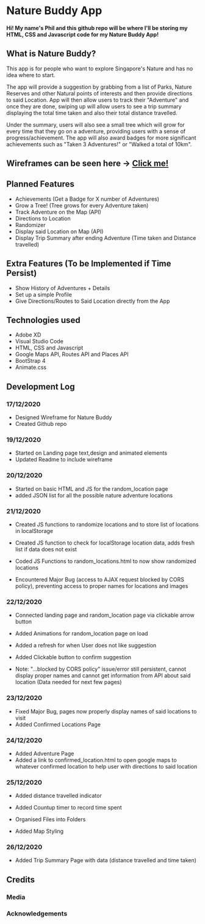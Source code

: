 # Nature Buddy App

#### Hi! My name's Phil and this github repo will be where I'll be storing my HTML, CSS and Javascript code for my Nature Buddy App!

## What is Nature Buddy?

This app is for people who want to explore Singapore's Nature and has no idea where to start. 

The app will provide a suggestion by grabbing from a list of Parks, Nature Reserves and other Natural points of interests and then provide directions to said Location. App will then allow users to track their "Adventure" and once they are done, swiping up will allow users to see a trip summary displaying the total time taken and also their total distance travelled. 

Under the summary, users will also see a small tree which will grow for every time that they go on a adventure, providing users with a sense of progress/achievement. The app will also award badges for more significant achievements such as "Taken 3 Adventures!" or "Walked a total of 10km".

## Wireframes can be seen here -> [Click me!](https://xd.adobe.com/view/88c7ac2b-d3c7-4040-8cc6-20edea67d832-dd94/grid)

## Planned Features
* Achievements (Get a Badge for X number of Adventures)
* Grow a Tree! (Tree grows for every Adventure taken)
* Track Adventure on the Map (API)
* Directions to Location
* Randomizer 
* Display said Location on Map (API)
* Display Trip Summary after ending Adventure (Time taken and Distance travelled)

## Extra Features (To be Implemented if Time Persist)
* Show History of Adventures + Details
* Set up a simple Profile
* Give Directions/Routes to Said Location directly from the App


## Technologies used
* Adobe XD
* Visual Studio Code
* HTML, CSS and Javascript
* Google Maps API, Routes API and Places API
* BootStrap 4
* Animate.css


## Development Log

### 17/12/2020
- Designed Wireframe for Nature Buddy 
- Created Github repo

### 19/12/2020
- Started on Landing page text,design and animated elements
- Updated Readme to include wireframe

### 20/12/2020
- Started on basic HTML and JS for the random_location page
- added JSON list for all the possible nature adventure locations

### 21/12/2020
- Created JS functions to randomize locations and to store list of locations in localStorage
- Created JS function to check for localStorage location data, adds fresh list if data does not exist

- Coded JS Functions to random_locations.html to now show randomized locations
- Encountered Major Bug (access to AJAX request blocked by CORS policy), preventing access to proper names for locations and images

### 22/12/2020
- Connected landing page and random_location page via clickable arrow button
- Added Animations for random_location page on load
- Added a refresh for when User does not like suggestion
- Added Clickable button to confirm suggestion

- Note: "...blocked by CORS policy" issue/error still persistent, cannot display proper names and cannot get information from API about said location (Data needed for next few pages)

### 23/12/2020
- Fixed Major Bug, pages now properly display names of said locations to visit
- Added Confirmed Locations Page

### 24/12/2020
- Added Adventure Page
- Added a link to confirmed_location.html to open google maps to whatever confirmed location to help user with directions to said location

### 25/12/2020
- Added distance travelled indicator
- Added Countup timer to record time spent

- Organised Files into Folders
- Added Map Styling 

### 26/12/2020
- Added Trip Summary Page with data (distance travelled and time taken)

## Credits

### Media

### Acknowledgements
